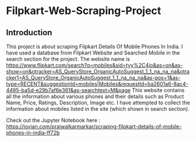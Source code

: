 # Filpkart-Web-Scraping-Project

## Introduction

This project is about scraping Filpkart Details Of Mobile Phones In India. I have used a database from Filpkart Website and Searched Mobile in the search section for the project. The website name is https://www.flipkart.com/search?q=mobiles&sid=tyy%2C4io&as=on&as-show=on&otracker=AS_QueryStore_OrganicAutoSuggest_1_1_na_na_na&otracker1=AS_QueryStore_OrganicAutoSuggest_1_1_na_na_na&as-pos=1&as-type=RECENT&suggestionId=mobiles|Mobiles&requestId=ba2601a6-8ac4-4495-ba5d-e29b7af6e361&as-searchtext=M&page This website contains all the information about various phones and their details such as Product Name, Price, Ratings, Description, Image etc. I have attempted to collect the information about mobiles listed in the site (which shown in search section).

Check out the Jupyter Notebook here : https://jovian.com/prajwalkarmarkar/scraping-filpkart-details-of-mobile-phones-in-india-ff72b
